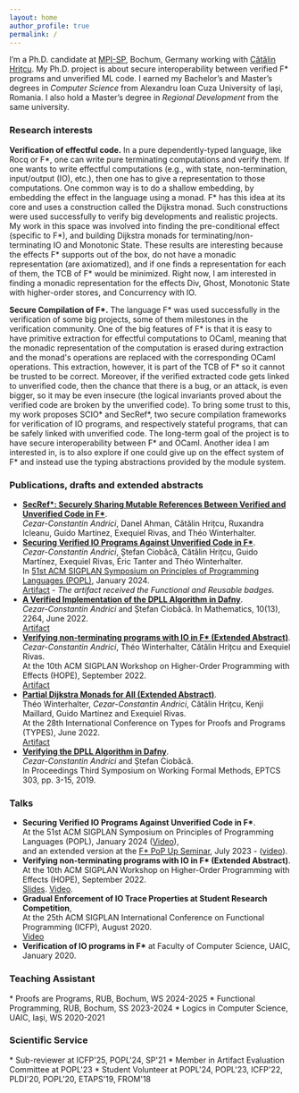 ```yaml
---
layout: home
author_profile: true
permalink: /
---
```



I’m a Ph.D. candidate at [MPI-SP](https://mpi-sp.org), Bochum, Germany working with [Cătălin Hriţcu](https://catalin-hritcu.github.io/).
My Ph.D. project is about secure interoperability between verified F\* programs and unverified ML code.
I earned my Bachelor’s and Master’s degrees in *Computer Science* from Alexandru Ioan Cuza University of Iași, Romania.
I also hold a Master’s degree in *Regional Development* from the same university.

<h3 id="research">Research interests</h3>

**Verification of effectful code.**
In a pure dependently-typed language, like Rocq or F\*, one can write pure terminating computations and verify them.
If one wants to write effectful computations (e.g., with state, non-termination, input/output (IO), etc.),
then one has to give a representation to those computations. One common way is to do a shallow embedding, 
by embedding the effect in the language using a monad.
F\* has this idea at its core and uses a construction called the Dijkstra monad.
Such constructions were used successfully to verify big developments and realistic projects.
My work in this space was involved into finding the pre-conditional effect (specific to F\*),
and building Dijkstra monads for terminating/non-terminating IO and Monotonic State.
These results are interesting because the effects F\* supports out of the box,
do not have a monadic representation (are axiomatized),
and if one finds a representation for each of them,
the TCB of F\* would be minimized.
Right now, I am interested in finding a monadic representation for the effects Div, Ghost, 
Monotonic State with higher-order stores, and Concurrency with IO.

**Secure Compilation of F\*.**
The language F\* was used successfully in the verification of some big
projects, some of them milestones in the verification community.
One of the big features of F\* is that it is easy to have primitive
extraction for effectful computations to OCaml, meaning that the monadic representation
of the computation is erased during extraction and the monad's operations are replaced
with the corresponding OCaml operations.
This extraction, however, it is part of the TCB of F\* so it cannot be trusted to be correct.
Moreover, if the verified extracted code gets linked to unverified code, then the chance
that there is a bug, or an attack, is even bigger, so it may be even insecure (the logical
invariants proved about the verified code are broken by the unverified code).
To bring some trust to this, my work proposes SCIO\* and SecRef\*,
two secure compilation frameworks for verification of IO programs, and respectively stateful programs,
that can be safely linked with unverified code. The long-term goal of the project
is to have secure interoperability between F\* and OCaml.
Another idea I am interested in, is to also explore if one could give up on the effect system of F\*
and instead use the typing abstractions provided by the module system.

<h3 id="papers">Publications, drafts and extended abstracts</h3>

* [**SecRef\*: Securely Sharing Mutable References Between Verified and Unverified Code in F\***](https://arxiv.org/abs/2503.00404).<br/> *Cezar-Constantin Andrici*, Danel Ahman, Cătălin Hrițcu, Ruxandra Icleanu, Guido Martínez, Exequiel Rivas, and Théo Winterhalter.
* [**Securing Verified IO Programs Against Unverified Code in F\***](https://arxiv.org/abs/2303.01350).<br/> *Cezar-Constantin Andrici*, Ștefan Ciobâcă, Cătălin Hrițcu, Guido Martínez, Exequiel Rivas,&nbsp;Éric Tanter and Théo Winterhalter. <br/>In [51st ACM SIGPLAN Symposium on Principles of Programming Languages (POPL)](https://doi.org/10.1145/3632916), January 2024.<br/>[Artifact](https://zenodo.org/doi/10.5281/zenodo.10125015) - *The artifact received the Functional and Reusable badges.*
* [**A Verified Implementation of the DPLL Algorithm in Dafny**](https://doi.org/10.3390/math10132264).<br/> *Cezar-Constantin Andrici* and Ștefan Ciobâcă. In Mathematics, 10(13), 2264, June 2022. <br/> [Artifact](https://github.com/andricicezar/truesat)
* [**Verifying non-terminating programs with IO in F\* (Extended Abstract)**](https://theowinterhalter.github.io/res/iodiv-hope.pdf).<br/> *Cezar-Constantin Andrici*, Théo Winterhalter, Cătălin Hrițcu and Exequiel Rivas.<br/> At the 10th ACM SIGPLAN Workshop on Higher-Order Programming with Effects (HOPE), September 2022. <br/> [Artifact](https://github.com/andricicezar/fstar-io/tree/hope-submission)
* [**Partial Dijkstra Monads for All (Extended Abstract)**](https://types22.inria.fr/files/2022/06/TYPES_2022_paper_18.pdf). <br/> Théo Winterhalter, *Cezar-Constantin Andrici*, Cătălin Hrițcu, Kenji Maillard, Guido Martínez and Exequiel Rivas.<br/>At the 28th International Conference on Types for Proofs and Programs (TYPES), June 2022. <br/> [Artifact](https://github.com/TheoWinterhalter/pdm4all/releases/tag/types2022)
* [**Verifying the DPLL Algorithm in Dafny**](https://arxiv.org/abs/1909.01743).<br/> *Cezar-Constantin Andrici* and Ștefan Ciobâcă. <br/>In Proceedings Third Symposium on
Working Formal Methods, EPTCS 303, pp. 3-15, 2019.

<h3 id="papers">Talks</h3>

* **Securing Verified IO Programs Against Unverified Code in F\***.<br/>At the 51st ACM SIGPLAN Symposium on Principles of Programming Languages (POPL), January 2024 ([Video](https://www.youtube.com/watch?v=7jCChuyZHR4)), <br/>and an extended version at the [F\* PoP Up Seminar](https://fstar-lang.org/popup/seminar.html), July 2023 - ([video](https://www.youtube.com/watch?v=BFyKX1li8Zw)).
* **Verifying non-terminating programs with IO in F\* (Extended Abstract)**.<br/> At the 10th ACM SIGPLAN Workshop on Higher-Order Programming with Effects (HOPE), September 2022. <br/> [Slides](https://cezarandrici.com/wp-content/uploads/2022/09/HOPE22_Andrici_Slides.pdf). [Video](https://www.youtube.com/watch?v=i6gfZteKAAw).
* **Gradual Enforcement of IO Trace Properties at Student Research Competition**,<br/> At the 25th ACM SIGPLAN International Conference on Functional Programming (ICFP), August 2020.<br/> [Video](https://youtube.com/watch?v=fMkYhgFYQA0)
* **Verification of IO programs in F\*** at Faculty of Computer Science, UAIC, January 2020.

<h3 id="research">Teaching Assistant</h3>
* Proofs are Programs, RUB, Bochum, WS 2024-2025
* Functional Programming, RUB, Bochum, SS 2023-2024
* Logics in Computer Science, UAIC, Iași, WS 2020-2021

<h3 id="research">Scientific Service</h3>
* Sub-reviewer at ICFP'25, POPL'24, SP'21
* Member in Artifact Evaluation Committee at POPL'23
* Student Volunteer at POPL'24, POPL'23, ICFP'22, PLDI'20, POPL'20, ETAPS'19, FROM'18